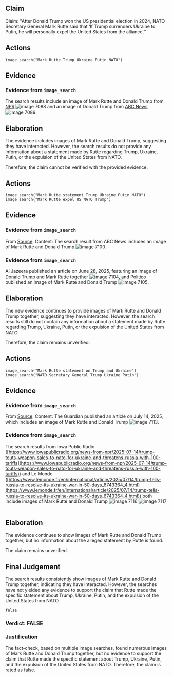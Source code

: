 ## Claim
Claim: "After Donald Trump won the US presidential election in 2024, NATO Secretary General Mark Rutte said that ‘If Trump surrenders Ukraine to Putin, he will personally expel the United States from the alliance’."

## Actions
```
image_search("Mark Rutte Trump Ukraine Putin NATO")
```

## Evidence
### Evidence from `image_search`
The search results include an image of Mark Rutte and Donald Trump from [NPR](https://www.npr.org/2025/07/14/nx-s1-5467272/russia-ukraine-war-trump-nato-weapons-tariffs) ![image 7088](media/2025-08-29_23-21-1756509715-710982.jpg) and an image of Donald Trump from [ABC News](https://abcnews.go.com/International/russia-launches-136-drones-ukraine-ahead-expected-trump/story?id=123729140) ![image 7089](media/2025-08-29_23-21-1756509716-187714.jpg).


## Elaboration
The evidence includes images of Mark Rutte and Donald Trump, suggesting they have interacted. However, the search results do not provide any information about a statement made by Rutte regarding Trump, Ukraine, Putin, or the expulsion of the United States from NATO.

Therefore, the claim cannot be verified with the provided evidence.


## Actions
```
image_search("Mark Rutte statement Trump Ukraine Putin NATO")
image_search("Mark Rutte expel US NATO Trump")
```

## Evidence
### Evidence from `image_search`
From [Source](https://abcnews.go.com/International/trump-ukraine-weapons-putin-reaction-analysis/story?id=123759522): 
Content: The search result from ABC News includes an image of Mark Rutte and Donald Trump ![image 7100](media/2025-08-29_23-22-1756509731-487533.jpg).


### Evidence from `image_search`
Al Jazeera published an article on June 28, 2025, featuring an image of Donald Trump and Mark Rutte together ![image 7104](media/2025-08-29_23-22-1756509738-382871.jpg), and Politico published an image of Mark Rutte and Donald Trump ![image 7105](media/2025-08-29_23-22-1756509739-250609.jpg).


## Elaboration
The new evidence continues to provide images of Mark Rutte and Donald Trump together, suggesting they have interacted. However, the search results still do not contain any information about a statement made by Rutte regarding Trump, Ukraine, Putin, or the expulsion of the United States from NATO.

Therefore, the claim remains unverified.


## Actions
```
image_search("Mark Rutte statement on Trump and Ukraine")
image_search("NATO Secretary General Trump Ukraine Putin")
```

## Evidence
### Evidence from `image_search`
From [Source](https://www.theguardian.com/world/2025/jul/14/trumps-hazy-ukraine-arms-announcement-marks-a-tonal-u-turn): 
Content: The Guardian published an article on July 14, 2025, which includes an image of Mark Rutte and Donald Trump ![image 7113](media/2025-08-29_23-22-1756509758-411009.jpg).


### Evidence from `image_search`
The search results from Iowa Public Radio ([https://www.iowapublicradio.org/news-from-npr/2025-07-14/trump-touts-weapon-sales-to-nato-for-ukraine-and-threatens-russia-with-100-tariffs](https://www.iowapublicradio.org/news-from-npr/2025-07-14/trump-touts-weapon-sales-to-nato-for-ukraine-and-threatens-russia-with-100-tariffs)) and Le Monde ([https://www.lemonde.fr/en/international/article/2025/07/14/trump-tells-russia-to-resolve-its-ukraine-war-in-50-days_6743364_4.html](https://www.lemonde.fr/en/international/article/2025/07/14/trump-tells-russia-to-resolve-its-ukraine-war-in-50-days_6743364_4.html)) both include images of Mark Rutte and Donald Trump ![image 7116](media/2025-08-29_23-22-1756509762-944223.jpg) ![image 7117](media/2025-08-29_23-22-1756509763-172820.jpg).


## Elaboration
The evidence continues to show images of Mark Rutte and Donald Trump together, but no information about the alleged statement by Rutte is found.

The claim remains unverified.


## Final Judgement
The search results consistently show images of Mark Rutte and Donald Trump together, indicating they have interacted. However, the searches have not yielded any evidence to support the claim that Rutte made the specific statement about Trump, Ukraine, Putin, and the expulsion of the United States from NATO.

`false`

### Verdict: FALSE

### Justification
The fact-check, based on multiple image searches, found numerous images of Mark Rutte and Donald Trump together, but no evidence to support the claim that Rutte made the specific statement about Trump, Ukraine, Putin, and the expulsion of the United States from NATO. Therefore, the claim is rated as false.
